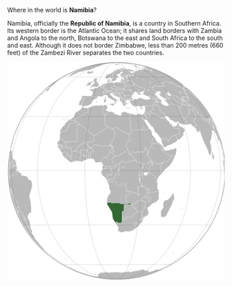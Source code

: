 Where in the world is **Namibia**?
<!--question-->
Namibia, officially the **Republic of Namibia**, is a country in Southern Africa. Its western border is the Atlantic Ocean; it shares land borders with Zambia and Angola to the north, Botswana to the east and South Africa to the south and east. Although it does not border Zimbabwe, less than 200 metres (660 feet) of the Zambezi River separates the two countries.

![Map of Namibia](images/Namibia_(orthographic_projection).svg)